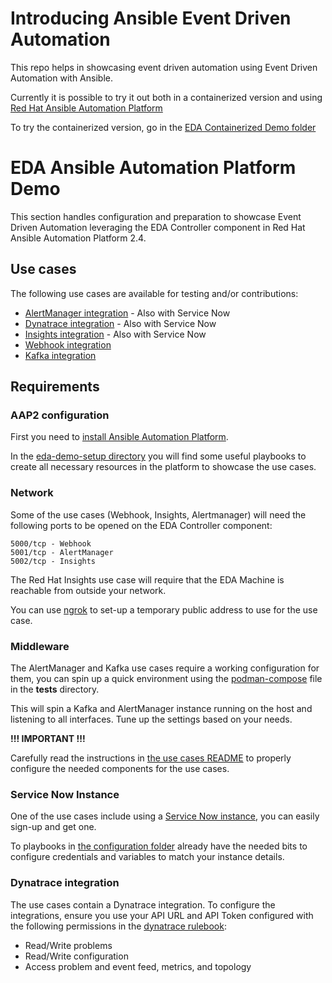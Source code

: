 # Introducing Ansible Event Driven Automation

This repo helps in showcasing event driven automation using Event Driven Automation with Ansible.

Currently it is possible to try it out both in a containerized version and using [Red Hat Ansible Automation Platform](https://www.redhat.com/en/technologies/management/ansible)

To try the containerized version, go in the [EDA Containerized Demo folder](https://github.com/kubealex/eda-podman-demo)

# EDA Ansible Automation Platform Demo

This section handles configuration and preparation to showcase Event Driven Automation leveraging the EDA Controller component in Red Hat Ansible Automation Platform 2.4.

## Use cases

The following use cases are available for testing and/or contributions:

- [AlertManager integration](./assets/use-cases/alertmanager.md) - Also with Service Now
- [Dynatrace integration](./assets/use-cases/dynatrace.md) - Also with Service Now
- [Insights integration](./assets/use-cases/insights.md) - Also with Service Now
- [Webhook integration](./assets/use-cases/webook.md)
- [Kafka integration](./assets/use-cases/kafka.md)

## Requirements

### AAP2 configuration

First you need to [install Ansible Automation Platform](https://access.redhat.com/documentation/en-us/red_hat_ansible_automation_platform/2.4/html/red_hat_ansible_automation_platform_installation_guide).

In the [eda-demo-setup directory](./eda-demo-setup/) you will find some useful playbooks to create all necessary resources in the platform to showcase the use cases.

### Network

Some of the use cases (Webhook, Insights, Alertmanager) will need the following ports to be opened on the EDA Controller component:

    5000/tcp - Webhook
    5001/tcp - AlertManager
    5002/tcp - Insights

The Red Hat Insights use case will require that the EDA Machine is reachable from outside your network.

You can use [ngrok](https://ngrok.com/) to set-up a temporary public address to use for the use case.

### Middleware

The AlertManager and Kafka use cases require a working configuration for them, you can spin up a quick environment using the [podman-compose](./utils/podman-compose.yml) file in the **tests** directory.

This will spin a Kafka and AlertManager instance running on the host and listening to all interfaces. Tune up the settings based on your needs.

**!!! IMPORTANT !!!**

Carefully read the instructions in [the use cases README](./assets/use-cases/) to properly configure the needed components for the use cases.

### Service Now Instance

One of the use cases include using a [Service Now instance](https://developer.servicenow.com/), you can easily sign-up and get one.

To playbooks in [the configuration folder](./eda-demo-setup/) already have the needed bits to configure credentials and variables to match your instance details.

### Dynatrace integration

The use cases contain a Dynatrace integration.
To configure the integrations, ensure you use your API URL and API Token configured with the following permissions in the [dynatrace rulebook](./eda-ansible/eda-rulebook-dynatrace.yml):

- Read/Write problems
- Read/Write configuration
- Access problem and event feed, metrics, and topology
